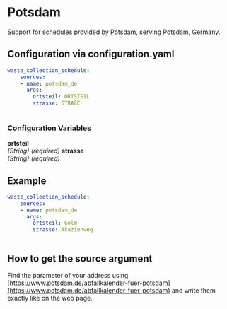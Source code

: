 # Potsdam

Support for schedules provided by [Potsdam](https://www.potsdam.de), serving Potsdam, Germany.

## Configuration via configuration.yaml

```yaml
waste_collection_schedule:
    sources:
    - name: potsdam_de
      args:
        ortsteil: ORTSTEIL
        strasse: STRAßE
        
```

### Configuration Variables

**ortsteil**  
*(String) (required)*
**strasse**  
*(String) (required)*


## Example

```yaml
waste_collection_schedule:
    sources:
    - name: potsdam_de
      args:
        ortsteil: Golm
        strasse: Akazienweg
        
```

## How to get the source argument

Find the parameter of your address using [https://www.potsdam.de/abfallkalender-fuer-potsdam](https://www.potsdam.de/abfallkalender-fuer-potsdam) and write them exactly like on the web page.
